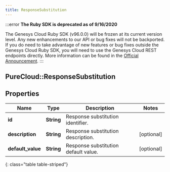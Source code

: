 ```yaml
---
title: ResponseSubstitution
---
```


:::error
**The Ruby SDK is deprecated as of 9/16/2020**

The Genesys Cloud Ruby SDK (v96.0.0) will be frozen at its current version level. Any new enhancements to our API or bug fixes will not be backported. If you do need to take advantage of new features or bug fixes outside the Genesys Cloud Ruby SDK, you will need to use the Genesys Cloud REST endpoints directly. More information can be found in the [Official Announcement](https://developer.mypurecloud.com/forum/t/announcement-genesys-cloud-ruby-sdk-end-of-life/8850).
:::


## PureCloud::ResponseSubstitution

## Properties

|Name | Type | Description | Notes|
|------------ | ------------- | ------------- | -------------|
| **id** | **String** | Response substitution identifier. | |
| **description** | **String** | Response substitution description. | [optional] |
| **default_value** | **String** | Response substitution default value. | [optional] |
{: class="table table-striped"}


